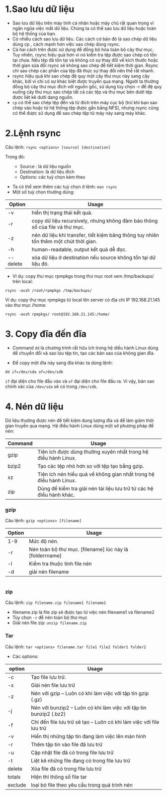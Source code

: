 # 1.Sao lưu dữ liệu

- Sao lưu dữ liệu trên máy tính cá nhân hoặc máy chủ rất quan trọng vì ngăn ngừa việc mất dữ liệu. Chúng ta có thể sao lưu dữ liệu hoặc toàn bộ hệ thống của bạn.
- Có nhiều cách sao lưu dữ liệu. Các cách cơ bản đó là sao chép dữ liệu dùng cp , cách mạnh hơn việc sao chép dùng rsync.
- Cả hai cách trên được sử dụng để đồng bộ hóa toàn bộ cây thư mục. Tuy nhiên, rsync hiệu quả hơn vì nó kiểm tra tệp được sao chép có tồn tại chưa. Nếu tệp đã tồn tại và không có sự thay đổi về kích thước hoặc thời gian sửa đổi rsync sẽ không sao chép để tiết kiệm thời gian. Rsync chỉ sao chép các phần của tệp đã thực sự thay đổi nên thể rất nhanh.
- rsync hiệu quả khi sao chép đệ quy một cây thư mục này sang cây khác, bởi vì chỉ có sự khác biệt được truyền qua mạng. Người ta thường đồng bộ cây thư mục đích với nguồn gốc, sử dụng tùy chọn -r để đệ quy xuống cây thư mục sao chép tất cả các tệp và thư mục bên dưới tệp được liệt kê dưới dạng nguồn.
- `cp` có thể sao chép tệp đến và từ đích trên máy cục bộ (trừ khi bạn sao chép vào hoặc từ hệ thống tệp được gắn bằng NFS), nhưng rsync cũng có thể được sử dụng để sao chép tệp từ máy này sang máy khác.


# 2.Lệnh rsync

Câu lệnh: `rsync <options> [source] [destination]`

Trong đó: 

<ul>
  <ul>
    <li> Source : là dữ liệu nguồn
    <li> Destination: là dữ liệu đích
    <li> Options: các tuỳ chọn kèm theo
    </li>  
     </ul>
     </ul>
     
- Ta có thể xem thêm các tuỳ chọn ở lệnh: `man rsync `  
-  Một số tuỳ chọn thường dùng:

| Option | Usage
| ------ | -----------
| -v | hiển thị trạng thái kết quả.
| -r | copy dữ liệu recursively, nhưng không đảm bảo thông số của file và thư mục.
| -z | nén dữ liệu khi transfer, tiết kiệm băng thông tuy nhiên tốn thêm một chút thời gian.
| -h | human-readable, output kết quả dễ đọc.
| --delete | xóa dữ liệu ở destination nếu source không tồn tại dữ liệu đó.

- Ví dụ: copy thư mục rpmpkgs trong thư mục root xem /tmp/backups/ trên local:

`rsync -avzh /root/rpmpkgs /tmp/backups/`

Ví dụ: copy thư mục rpmpkgs từ local lên server có địa chỉ IP 192.168.21.145 vào thư mục /home:

`rsync -avzh rpmpkgs/ root@192.168.21.145:/home/`

# 3. Copy đĩa đến đĩa

- Command `dd` là chương trình rất hữu ích trong hệ diều hành Linux dùng để chuyển đổi và sao lưu tệp tin, tạo các bản sao của không gian đĩa.

- Để copy một đĩa này sang đĩa khác ta dùng lệnh:

`dd if=/dev/sda of=/dev/sdb`

`if` đại diện cho file đầu vào và `of` đại diện cho file đầu ra. Vì vậy, bản sao chính xác của `/dev/sda` sẽ có trong `/dev/sdb`.

# 4. Nén dữ liệu

Dữ liệu thường được nén để tiết kiệm dung lượng đĩa và để làm giảm thời gian truyền qua mạng.
Hệ điều hành Linux dùng một sớ phương pháp để nén:

| Command | Usage
| ------- | -------------------
| gzip | Tiện ích được dùng thường xuyên nhất trong hệ điều hành Linux.
| bzip2 | Tạo các tệp nhỏ hơn so với tệp tạo bằng gzip.
| xz | Tiện ích nén hiểu quả về không gian nhất trong hệ điều hành Linux.
| zip | Dùng để kiểm tra giải nén tài liệu lưu trữ từ các hệ điều hành khác.

### gzip

 Câu lệnh: `gzip <options> [filename]`

| Option | Usage
| ------- | -------------------
| 1-9 | Mức độ nén.
| -r | Nén toàn bộ thư mục. [filename] lúc này là [folderrname]
| -l | Kiểm tra thuộc tính file nén
| -d | giải nén filename

<img src="">

### zip

Câu lệnh: `zip filename.zip filename1 filename2`

- filename.zip là file zip sẽ được tạo từ việc nén filename1 và filename2
- Tùy chọn `-r` để nén toàn bộ thư mục
- Giải nén file zip: `unzip filename.zip`

### Tar

Câu lệnh: `tar <options> filename.tar file1 file2 folder1 folder2`

- Các options:

| option | Usage
| ------ | -------
| -c | Tạo file lưu trữ.
| -x | Giải nén file lưu trữ
| -z | Nén với gzip – Luôn có khi làm việc với tập tin gzip (.gz)
| -j | Nén với bunzip2 – Luôn có khi làm việc với tập tin bunzip2 (.bz2)
| -f | Chỉ đến file lưu trữ sẽ tạo – Luôn có khi làm việc với file lưu trữ
| -v | Hiển thị những tập tin đang làm việc lên màn hình
| -r | Thêm tập tin vào file đã lưu trữ
| -u | Cập nhật file đã có trong file lưu trữ
| -t | Liệt kê những file đang có trong file lưu trữ
| delete | Xóa file đã có trong file lưu trữ
| totals |  Hiện thỉ thông số file tar
| exclude | loại bỏ file theo yêu cầu trong quá trình nén


     
     
     
     
     
     
